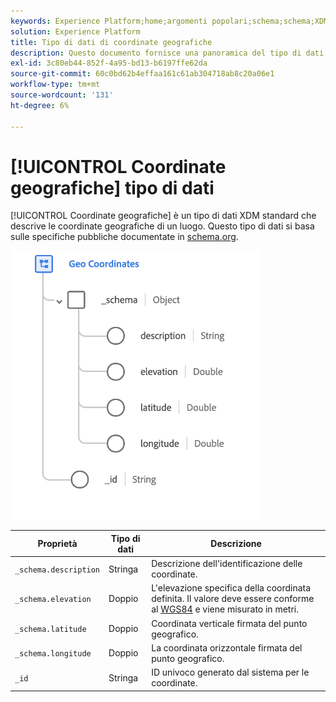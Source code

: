 ```yaml
---
keywords: Experience Platform;home;argomenti popolari;schema;schema;XDM;campi;schemi;schemi;geo;coordinate;tipo di dati;tipo di dati;tipo di dati;tipo di dati;
solution: Experience Platform
title: Tipo di dati di coordinate geografiche
description: Questo documento fornisce una panoramica del tipo di dati XDM di Geo Coordinates.
exl-id: 3c80eb44-852f-4a95-bd13-b6197ffe62da
source-git-commit: 60c0bd62b4effaa161c61ab304718ab8c20a06e1
workflow-type: tm+mt
source-wordcount: '131'
ht-degree: 6%

---
```


# [!UICONTROL Coordinate geografiche] tipo di dati

[!UICONTROL Coordinate geografiche] è un tipo di dati XDM standard che descrive le coordinate geografiche di un luogo. Questo tipo di dati si basa sulle specifiche pubbliche documentate in [schema.org](https://schema.org/GeoCoordinates).

<img src="../images/data-types/geo-coordinates.png" width="400" /><br />

| Proprietà | Tipo di dati | Descrizione |
| --- | --- | --- |
| `_schema.description` | Stringa | Descrizione dell&#39;identificazione delle coordinate. |
| `_schema.elevation` | Doppio | L&#39;elevazione specifica della coordinata definita. Il valore deve essere conforme al [WGS84](https://gisgeography.com/wgs84-world-geodetic-system/) e viene misurato in metri. |
| `_schema.latitude` | Doppio | Coordinata verticale firmata del punto geografico. |
| `_schema.longitude` | Doppio | La coordinata orizzontale firmata del punto geografico. |
| `_id` | Stringa | ID univoco generato dal sistema per le coordinate. |
